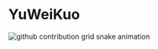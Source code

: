 # YuWeiKuo


<picture>
  <source
    media="(prefers-color-scheme: dark)"
    srcset="https://github.com/YuWeiKuo/YuWeiKuo/blob/output/github-contribution-grid-snake-dark.svg"
  />
  <source
    media="(prefers-color-scheme: light)"
    srcset="https://github.com/YuWeiKuo/YuWeiKuo/blob/output/github-contribution-grid-snake.svg"
  />
  <img
    alt="github contribution grid snake animation"
    src="https://github.com/YuWeiKuo/YuWeiKuo/blob/output/github-contribution-grid-snake.svg"
  />
</picture>

